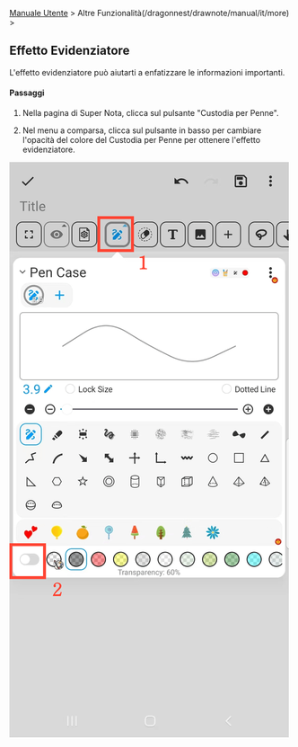 [Manuale Utente](/dragonnest/drawnote/manual/it) > Altre Funzionalità(/dragonnest/drawnote/manual/it/more) >

Effetto Evidenziatore
---
L'effetto evidenziatore può aiutarti a enfatizzare le informazioni importanti.

#### Passaggi
1. Nella pagina di Super Nota, clicca sul pulsante "Custodia per Penne".

2. Nel menu a comparsa, clicca sul pulsante in basso per cambiare l'opacità del colore del Custodia per Penne per ottenere l'effetto evidenziatore.

![Effetto Evidenziatore](imgs/highlighter_effect1.png)